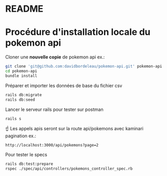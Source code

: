 # README

Procédure d'installation locale du pokemon api
========================================================

Cloner une **nouvelle copie** de pokemon api ex.:

```bash
git clone 'git@github.com:davidbordeleau/pokemon-api.git' pokemon-api
cd pokemon-api
bundle install
```

Préparer et importer les données de base du fichier csv
```bash
rails db:migrate
rails db:seed
```

Lancer le serveur rails pour tester sur postman
```bash
rails s
```

☝️ Les appels apis seront sur la route api/pokemons avec kaminari pagination ex.:
```
http://localhost:3000/api/pokemons?page=2
```

Pour tester le specs
```bash
rails db:test:prepare
rspec ./spec/api/controllers/pokemons_controller_spec.rb
```
